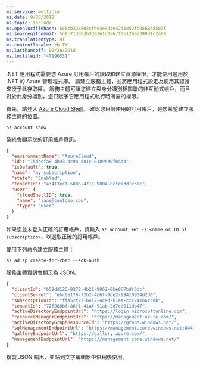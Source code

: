 ```yaml
---
ms.service: multiple
ms.date: 9/20/2018
ms.topic: include
ms.openlocfilehash: 5c8cb328802cfb94e944e4241852fb9568e8507f
ms.sourcegitcommit: 5d9b713653b3d03e1d0a67f6e126ee399d1c2a60
ms.translationtype: HT
ms.contentlocale: zh-TW
ms.lasthandoff: 09/26/2018
ms.locfileid: "47190531"
---
```

.NET 應用程式需要您 Azure 訂用帳戶的讀取和建立資源權限，才能使用適用於 .NET 的 Azure 管理程式庫。 請建立服務主體，並將應用程式設定為使用其認證來授予此存取權。 服務主體可讓您建立與身分識別相關聯的非互動式帳戶，而且對於此身分識別，您只賦予它應用程式執行時所需的權限。

首先，請登入 [Azure Cloud Shell](https://shell.azure.com/bash)。 確認您目前使用的訂用帳戶，是您希望建立服務主體的位置。 

```azurecli-interactive
az account show
```

系統會顯示您的訂用帳戶資訊。

```json
{
  "environmentName": "AzureCloud",
  "id": "15dbcfa8-4b93-4c9a-881c-6189d39f04d4",
  "isDefault": true,
  "name": "my-subscription",
  "state": "Enabled",
  "tenantId": "43413cc1-5886-4711-9804-8cfea3d1c3ee",
  "user": {
    "cloudShellID": true,
    "name": "jane@contoso.com",
    "type": "user"
  }
}
```

如果您並未登入正確的訂用帳戶，請輸入 `az account set -s <name or ID of subscription>`，以選取正確的訂用帳戶。

使用下列命令建立服務主體：

```azurecli-interactive
az ad sp create-for-rbac --sdk-auth
```

服務主體資訊會顯示為 JSON。

```json
{
  "clientId": "b52dd125-9272-4b21-9862-0be667bdf6dc",
  "clientSecret": "ebc6e170-72b2-4b6f-9de2-99410964d2d0",
  "subscriptionId": "ffa52f27-be12-4cad-b1ea-c2c241b6cceb",
  "tenantId": "72f988bf-86f1-41af-91ab-2d7cd011db47",
  "activeDirectoryEndpointUrl": "https://login.microsoftonline.com",
  "resourceManagerEndpointUrl": "https://management.azure.com/",
  "activeDirectoryGraphResourceId": "https://graph.windows.net/",
  "sqlManagementEndpointUrl": "https://management.core.windows.net:8443/",
  "galleryEndpointUrl": "https://gallery.azure.com/",
  "managementEndpointUrl": "https://management.core.windows.net/"
}
```

複製 JSON 輸出，並貼到文字編輯器中供稍後使用。
